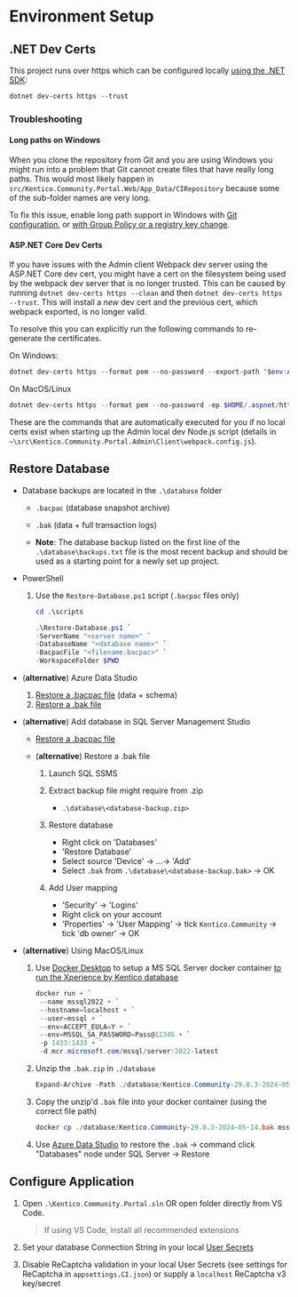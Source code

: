 # Environment Setup

## .NET Dev Certs

This project runs over https which can be configured locally
[using the .NET SDK](https://learn.microsoft.com/en-us/dotnet/core/tools/dotnet-dev-certs):

```powershell
dotnet dev-certs https --trust
```

### Troubleshooting

#### Long paths on Windows

When you clone the repository from Git and you are using Windows you might run
into a problem that Git cannot create files that have really long paths. This
would most likely happen in
`src/Kentico.Community.Portal.Web/App_Data/CIRepository` because some of the
sub-folder names are very long.

To fix this issue, enable long path support in Windows with
[Git configuration](https://github.com/desktop/desktop/issues/8023#issuecomment-515110259),
or
[with Group Policy or a registry key change](https://learn.microsoft.com/en-us/windows/win32/fileio/maximum-file-path-limitation?tabs=registry#registry-setting-to-enable-long-paths).

#### ASP.NET Core Dev Certs

If you have issues with the Admin client Webpack dev server using the ASP.NET
Core dev cert, you might have a cert on the filesystem being used by the webpack
dev server that is no longer trusted. This can be caused by running
`dotnet dev-certs https --clean` and then `dotnet dev-certs https --trust`. This
will install a _new_ dev cert and the previous cert, which webpack exported, is
no longer valid.

To resolve this you can explicitly run the following commands to re-generate the
certificates.

On Windows:

```powershell
dotnet dev-certs https --format pem --no-password --export-path "$env:APPDATA/ASP.NET/https/kentico-community-portal-web-admin.pem"
```

On MacOS/Linux

```powershell
dotnet dev-certs https --format pem --no-password -ep $HOME/.aspnet/https/kentico-community-portal-web-admin.pem
```

These are the commands that are automatically executed for you if no local certs
exist when starting up the Admin local dev Node.js script (details in
`~\src\Kentico.Community.Portal.Admin\Client\webpack.config.js`).

## Restore Database

- Database backups are located in the `.\database` folder

  - `.bacpac` (database snapshot archive)
  - `.bak` (data + full transaction logs)

  - **Note**: The database backup listed on the first line of the
    `.\database\backups.txt` file is the most recent backup and should be used
    as a starting point for a newly set up project.

- PowerShell

  1. Use the `Restore-Database.ps1` script (`.bacpac` files only)

     ```powershell
     cd .\scripts

     .\Restore-Database.ps1 `
     -ServerName "<server name>" `
     -DatabaseName "<database name>" `
     -BacpacFile "<filename.bacpac>" `
     -WorkspaceFolder $PWD
     ```

- (**alternative**) Azure Data Studio

  1. [Restore a .bacpac file](https://learn.microsoft.com/en-us/sql/azure-data-studio/extensions/sql-server-dacpac-extension)
     (data + schema)
  1. [Restore a .bak file](https://learn.microsoft.com/en-us/sql/azure-data-studio/tutorial-backup-restore-sql-server?view=sql-server-ver16#restore-a-database-from-a-backup-file)

- (**alternative**) Add database in SQL Server Management Studio

  - [Restore a .bacpac file](https://learn.microsoft.com/en-us/sql/relational-databases/data-tier-applications/import-a-bacpac-file-to-create-a-new-user-database)

  - (**alternative**) Restore a .bak file

    1. Launch SQL SSMS

    1. Extract backup file might require from .zip

       - `.\database\<database-backup.zip>`

    1. Restore database

       - Right click on 'Databases'
       - 'Restore Database'
       - Select source 'Device' -> ...-> 'Add'
       - Select `.bak` from `.\database\<database-backup.bak>` -> OK

    1. Add User mapping

       - 'Security' -> 'Logins'
       - Right click on your account
       - 'Properties' -> 'User Mapping' -> tick `Kentico.Community` -> tick 'db
         owner' -> OK

- (**alternative**) Using MacOS/Linux

  1. Use [Docker Desktop](https://docs.docker.com/desktop/install/mac-install/)
     to setup a MS SQL Server docker container
     [to run the Xperience by Kentico database](https://community.kentico.com/blog/developing-with-xperience-by-kentico-on-macos)

     ```powershell
     docker run + `
      --name mssql2022 + `
      --hostname=localhost + `
      --user=mssql + `
      --env=ACCEPT_EULA=Y + `
      --env=MSSQL_SA_PASSWORD=Pass@12345 + `
      -p 1433:1433 + `
      -d mcr.microsoft.com/mssql/server:2022-latest
     ```

  1. Unzip the `.bak.zip` in `./database`

     ```powershell
     Expand-Archive -Path ./database/Kentico.Community-29.0.3-2024-05-14.bak.zip -DestinationPath ./database
     ```

  1. Copy the unzip'd `.bak` file into your docker container (using the correct
     file path)

     ```powershell
     docker cp ./database/Kentico.Community-29.0.3-2024-05-14.bak mssql2022:/var/opt/mssql/data
     ```

  1. Use
     [Azure Data Studio](https://learn.microsoft.com/en-us/azure-data-studio/download-azure-data-studio)
     to restore the `.bak` -> command click "Databases" node under SQL Server ->
     Restore

## Configure Application

1. Open `.\Kentico.Community.Portal.sln` OR open folder directly from VS Code.

   > If using VS Code, install all recommended extensions

1. Set your database Connection String in your local
   [User Secrets](https://learn.microsoft.com/en-us/aspnet/core/security/app-secrets)

1. Disable ReCaptcha validation in your local User Secrets (see settings for
   ReCaptcha in `appsettings.CI.json`) or supply a `localhost` ReCaptcha v3
   key/secret
